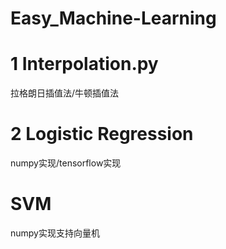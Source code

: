 # Easy_Machine-Learning

# 1 Interpolation.py
拉格朗日插值法/牛顿插值法

# 2 Logistic Regression
numpy实现/tensorflow实现

# SVM
numpy实现支持向量机
